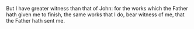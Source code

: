 But I have greater witness than that of John: for the works which the Father hath given me to finish, the same works that I do, bear witness of me, that the Father hath sent me.
